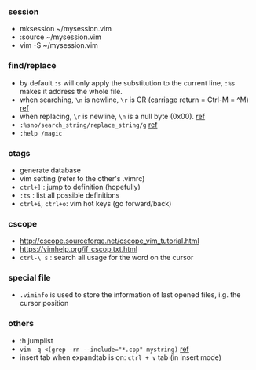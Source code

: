 ### session
* mksession ~/mysession.vim
* :source ~/mysession.vim
*  vim -S ~/mysession.vim

### find/replace
*  by default `:s` will only apply the substitution to the current line, `:%s` makes it address the whole file.
*  when searching, `\n` is newline, `\r` is CR (carriage return = Ctrl-M = ^M) [ref][1]
*  when replacing, `\r` is newline, `\n` is a null byte (0x00). [ref][1]
*  `:%sno/search_string/replace_string/g` [ref][2]
*  `:help /magic`

### ctags
*  generate database
*  vim setting (refer to the other's .vimrc)
*  `ctrl+]` : jump to definition (hopefully)
*  `:ts` : list all possible definitions
*  `ctrl+i`, `ctrl+o`: vim hot keys (go forward/back)

### cscope
*  http://cscope.sourceforge.net/cscope_vim_tutorial.html
*  https://vimhelp.org/if_cscop.txt.html
*  `ctrl-\ s` : search all usage for the word on the cursor

### special file
*  `.viminfo` is used to store the information of last opened files, i.g. the cursor position

### others
* :h jumplist
* `vim -q <(grep -rn --include="*.cpp" mystring)` [ref][3]
* insert tab when expandtab is on: `ctrl + v` tab (in insert mode)

[1]:  <https://stackoverflow.com/questions/71417/why-is-r-a-newline-for-vim>
[2]:  <https://stackoverflow.com/questions/6254820/perform-a-non-regex-search-replace-in-vim>
[3]:  <https://stackoverflow.com/questions/49152029/grep-for-string-and-open-at-the-corresponding-line>
